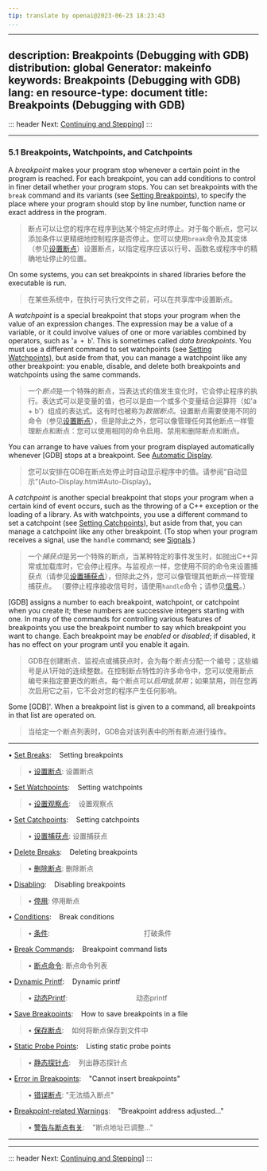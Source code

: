 ```yaml
---
tip: translate by openai@2023-06-23 18:23:43
...
```

---
description: Breakpoints (Debugging with GDB)
distribution: global
Generator: makeinfo
keywords: Breakpoints (Debugging with GDB)
lang: en
resource-type: document
title: Breakpoints (Debugging with GDB)
---
::: header
Next: [Continuing and Stepping](Continuing-and-Stepping.html#Continuing-and-Stepping)]
:::

---

### 5.1 Breakpoints, Watchpoints, and Catchpoints


A *breakpoint* makes your program stop whenever a certain point in the program is reached. For each breakpoint, you can add conditions to control in finer detail whether your program stops. You can set breakpoints with the `break` command and its variants (see [Setting Breakpoints](Set-Breaks.html#Set-Breaks)), to specify the place where your program should stop by line number, function name or exact address in the program.

> 断点可以让您的程序在程序到达某个特定点时停止。对于每个断点，您可以添加条件以更精细地控制程序是否停止。您可以使用`break`命令及其变体（参见[设置断点](Set-Breaks.html#Set-Breaks)）设置断点，以指定程序应该以行号、函数名或程序中的精确地址停止的位置。


On some systems, you can set breakpoints in shared libraries before the executable is run.

> 在某些系统中，在执行可执行文件之前，可以在共享库中设置断点。


A *watchpoint* is a special breakpoint that stops your program when the value of an expression changes. The expression may be a value of a variable, or it could involve values of one or more variables combined by operators, such as '`a + b`'. This is sometimes called *data breakpoints*. You must use a different command to set watchpoints (see [Setting Watchpoints](Set-Watchpoints.html#Set-Watchpoints)), but aside from that, you can manage a watchpoint like any other breakpoint: you enable, disable, and delete both breakpoints and watchpoints using the same commands.

> 一个*断点*是一个特殊的断点，当表达式的值发生变化时，它会停止程序的执行。表达式可以是变量的值，也可以是由一个或多个变量结合运算符（如'a + b'）组成的表达式。这有时也被称为*数据断点*。设置断点需要使用不同的命令（参见[设置断点](Set-Watchpoints.html#Set-Watchpoints)），但是除此之外，您可以像管理任何其他断点一样管理断点和断点：您可以使用相同的命令启用、禁用和删除断点和断点。


You can arrange to have values from your program displayed automatically whenever [GDB] stops at a breakpoint. See [Automatic Display](Auto-Display.html#Auto-Display).

> 您可以安排在GDB在断点处停止时自动显示程序中的值。请参阅“自动显示”(Auto-Display.html#Auto-Display)。


A *catchpoint* is another special breakpoint that stops your program when a certain kind of event occurs, such as the throwing of a C++ exception or the loading of a library. As with watchpoints, you use a different command to set a catchpoint (see [Setting Catchpoints](Set-Catchpoints.html#Set-Catchpoints)), but aside from that, you can manage a catchpoint like any other breakpoint. (To stop when your program receives a signal, use the `handle` command; see [Signals](Signals.html#Signals).)

> 一个*捕获点*是另一个特殊的断点，当某种特定的事件发生时，如抛出C++异常或加载库时，它会停止程序。与监视点一样，您使用不同的命令来设置捕获点（请参见[设置捕获点](Set-Catchpoints.html#Set-Catchpoints)），但除此之外，您可以像管理其他断点一样管理捕获点。 （要停止程序接收信号时，请使用`handle`命令；请参见[信号](Signals.html#Signals)。）


[GDB] assigns a number to each breakpoint, watchpoint, or catchpoint when you create it; these numbers are successive integers starting with one. In many of the commands for controlling various features of breakpoints you use the breakpoint number to say which breakpoint you want to change. Each breakpoint may be *enabled* or *disabled*; if disabled, it has no effect on your program until you enable it again.

> GDB在创建断点、监视点或捕获点时，会为每个断点分配一个编号；这些编号是从1开始的连续整数。在控制断点特性的许多命令中，您可以使用断点编号来指定要更改的断点。每个断点可以*启用*或*禁用*；如果禁用，则在您再次启用它之前，它不会对您的程序产生任何影响。


Some [GDB]'. When a breakpoint list is given to a command, all breakpoints in that list are operated on.

> 当给定一个断点列表时，GDB会对该列表中的所有断点进行操作。

---


• [Set Breaks](Set-Breaks.html#Set-Breaks):                                                    Setting breakpoints

> • [设置断点](Set-Breaks.html#Set-Breaks): 设置断点

• [Set Watchpoints](Set-Watchpoints.html#Set-Watchpoints):                                     Setting watchpoints

> • [设置观察点](Set-Watchpoints.html#Set-Watchpoints):                                     设置观察点

• [Set Catchpoints](Set-Catchpoints.html#Set-Catchpoints):                                     Setting catchpoints

> • [设置捕获点](Set-Catchpoints.html#Set-Catchpoints): 设置捕获点

• [Delete Breaks](Delete-Breaks.html#Delete-Breaks):                                           Deleting breakpoints

> • [删除断点](Delete-Breaks.html#Delete-Breaks): 删除断点

• [Disabling](Disabling.html#Disabling):                                                       Disabling breakpoints

> • [停用](Disabling.html#Disabling): 停用断点

• [Conditions](Conditions.html#Conditions):                                                    Break conditions

> • [条件](Conditions.html#Conditions):                                                打破条件

• [Break Commands](Break-Commands.html#Break-Commands):                                        Breakpoint command lists

> • [断点命令](Break-Commands.html#Break-Commands): 断点命令列表

• [Dynamic Printf](Dynamic-Printf.html#Dynamic-Printf):                                        Dynamic printf

> • [动态Printf](Dynamic-Printf.html#Dynamic-Printf):                                   动态printf

• [Save Breakpoints](Save-Breakpoints.html#Save-Breakpoints):                                  How to save breakpoints in a file

> • [保存断点](Save-Breakpoints.html#Save-Breakpoints):                                  如何将断点保存到文件中

• [Static Probe Points](Static-Probe-Points.html#Static-Probe-Points):                                        Listing static probe points

> • [静态探针点](Static-Probe-Points.html#Static-Probe-Points):                            列出静态探针点

• [Error in Breakpoints](Error-in-Breakpoints.html#Error-in-Breakpoints):                                     "Cannot insert breakpoints"

> • [错误断点](Error-in-Breakpoints.html#Error-in-Breakpoints): "无法插入断点"

• [Breakpoint-related Warnings](Breakpoint_002drelated-Warnings.html#Breakpoint_002drelated-Warnings):        "Breakpoint address adjusted\..."

> • [警告与断点有关](Breakpoint_002drelated-Warnings.html#Breakpoint_002drelated-Warnings):        "断点地址已调整\..."

---

---

::: header
Next: [Continuing and Stepping](Continuing-and-Stepping.html#Continuing-and-Stepping)]
:::
